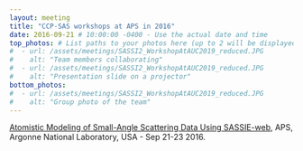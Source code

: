 ```yaml
---
layout: meeting
title: "CCP-SAS workshops at APS in 2016"
date: 2016-09-21 # 10:00:00 -0400 - Use the actual date and time
top_photos: # List paths to your photos here (up to 2 will be displayed side by side at the top)
#  - url: /assets/meetings/SASSI2_WorkshopAtAUC2019_reduced.JPG
#    alt: "Team members collaborating"
#  - url: /assets/meetings/SASSI2_WorkshopAtAUC2019_reduced.JPG
#    alt: "Presentation slide on a projector"
bottom_photos:
#  - url: /assets/meetings/SASSI2_WorkshopAtAUC2019_reduced.JPG
#    alt: "Group photo of the team"
---
```


[Atomistic Modeling of Small-Angle Scattering Data Using SASSIE-web](https://sassie-web.chem.utk.edu/training/aps_2016/main.html),
APS, Argonne National Laboratory, USA - Sep 21-23 2016.